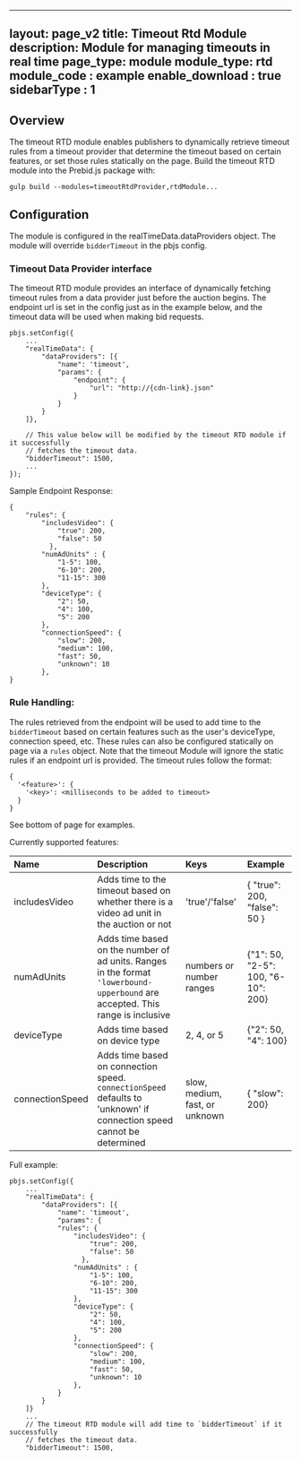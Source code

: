  ---
 layout: page_v2
 title: Timeout Rtd Module
 description: Module for managing timeouts in real time
 page_type: module
 module_type: rtd
 module_code : example
 enable_download : true
 sidebarType : 1
 ---

## Overview
The timeout RTD module enables publishers to dynamically retrieve 
timeout rules from a timeout provider that determine the timeout based 
on certain features, or set those rules statically on the page. 
Build the timeout RTD module into the Prebid.js package with: 
```
gulp build --modules=timeoutRtdProvider,rtdModule...
```

## Configuration
The module is configured in the realTimeData.dataProviders object. The module will override 
`bidderTimeout` in the pbjs config. 

### Timeout Data Provider interface
The timeout RTD module provides an interface of dynamically fetching timeout rules from 
a data provider just before the auction begins. The endpoint url is set in the config just as in 
the example below, and the timeout data will be used when making bid requests.
 
```
pbjs.setConfig({
    ...
    "realTimeData": {
        "dataProviders": [{
            "name": 'timeout',
            "params": {
                "endpoint": {
                    "url": "http://{cdn-link}.json"
                }
            }
        }
    ]},
    
    // This value below will be modified by the timeout RTD module if it successfully 
    // fetches the timeout data.  
    "bidderTimeout": 1500, 
    ...
});
```

Sample Endpoint Response: 
```
{
    "rules": {
        "includesVideo": {
            "true": 200,
            "false": 50
          },
        "numAdUnits" : {
            "1-5": 100,
            "6-10": 200,
            "11-15": 300
        },
        "deviceType": {
            "2": 50,
            "4": 100,
            "5": 200
        },
        "connectionSpeed": {
            "slow": 200,
            "medium": 100,
            "fast": 50,
            "unknown": 10
        },
}
```

### Rule Handling:
The rules retrieved from the endpoint will be used to add time to the `bidderTimeout` based on certain features such as 
the user's deviceType, connection speed, etc. These rules can also be configured statically on page via a `rules` object.
Note that the timeout Module will ignore the static rules if an endpoint url is provided. The timeout rules follow the 
format:
```
{
  '<feature>': {
    '<key>': <milliseconds to be added to timeout>
  }
}
```
See bottom of page for examples.

Currently supported features:

|Name |Description | Keys | Example
| :------------ | :------------ | :------------ |:------------ |
| includesVideo | Adds time to the timeout based on whether there is a video ad unit in the auction or not | 'true'/'false'| { "true": 200, "false": 50 } | 
| numAdUnits | Adds time based on the number of ad units. Ranges in the format `'lowerbound-upperbound` are accepted. This range is inclusive | numbers or number ranges | {"1": 50, "2-5": 100, "6-10": 200} |  
| deviceType | Adds time based on device type| 2, 4, or 5| {"2": 50, "4": 100} |
| connectionSpeed | Adds time based on connection speed. `connectionSpeed` defaults to 'unknown' if connection speed cannot be determined | slow, medium, fast, or unknown | { "slow": 200} |

Full example:  
```
pbjs.setConfig({
    ...
    "realTimeData": {
        "dataProviders": [{
            "name": 'timeout',
            "params": {
            "rules": {
                "includesVideo": {
                    "true": 200,
                    "false": 50
                  },
                "numAdUnits" : {
                    "1-5": 100,
                    "6-10": 200,
                    "11-15": 300
                },
                "deviceType": {
                    "2": 50,
                    "4": 100,
                    "5": 200
                },
                "connectionSpeed": {
                    "slow": 200,
                    "medium": 100,
                    "fast": 50,
                    "unknown": 10
                },
            }
        }
    ]}
    ...
    // The timeout RTD module will add time to `bidderTimeout` if it successfully 
    // fetches the timeout data.  
    "bidderTimeout": 1500, 
```
